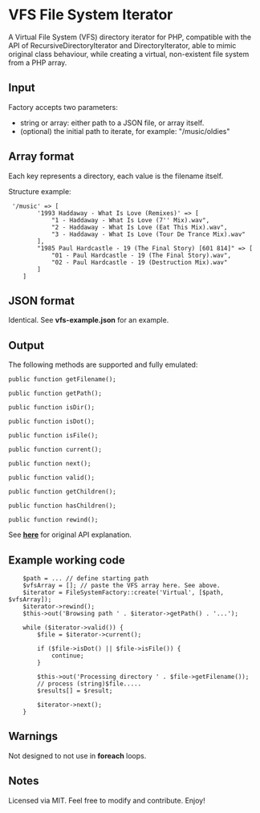 VFS File System Iterator
========================

A Virtual File System (VFS) directory iterator for PHP, compatible with the API of RecursiveDirectoryIterator and DirectoryIterator, able to mimic original class behaviour, while creating a virtual, non-existent file system from a PHP array.

Input
-----
Factory accepts two parameters:
* string or array: either path to a JSON file, or array itself.
* (optional) the initial path to iterate, for example: "/music/oldies"

Array format
------------
Each key represents a directory, each value is the filename itself.

Structure example:

     '/music' => [
            '1993 Haddaway - What Is Love (Remixes)' => [
                "1 - Haddaway - What Is Love (7'' Mix).wav",
                "2 - Haddaway - What Is Love (Eat This Mix).wav",
                "3 - Haddaway - What Is Love (Tour De Trance Mix).wav"
            ],
            "1985 Paul Hardcastle - 19 (The Final Story) [601 814]" => [
                "01 - Paul Hardcastle - 19 (The Final Story).wav",
                "02 - Paul Hardcastle - 19 (Destruction Mix).wav"
            ]
        ]

JSON format
-----------
Identical. See **vfs-example.json** for an example.

Output
------

The following methods are supported and fully emulated:

    public function getFilename();

    public function getPath();

    public function isDir();

    public function isDot();

    public function isFile();

    public function current();

    public function next();

    public function valid();

    public function getChildren();

    public function hasChildren();

    public function rewind();

See [**here**][1] for original API explanation.

Example working code
--------------------

        $path = ... // define starting path
        $vfsArray = []; // paste the VFS array here. See above.
        $iterator = FileSystemFactory::create('Virtual', [$path, $vfsArray]);
        $iterator->rewind();
        $this->out('Browsing path ' . $iterator->getPath() . '...');

        while ($iterator->valid()) {
            $file = $iterator->current();

            if ($file->isDot() || $file->isFile()) {
                continue;
            }

            $this->out('Processing directory ' . $file->getFilename());
            // process (string)$file.....
            $results[] = $result;

            $iterator->next();
        }

Warnings
--------

Not designed to not use in **foreach** loops.

Notes
-----

Licensed via MIT. Feel free to modify and contribute. Enjoy!

[1]: http://php.net/manual/en/class.recursivedirectoryiterator.php

